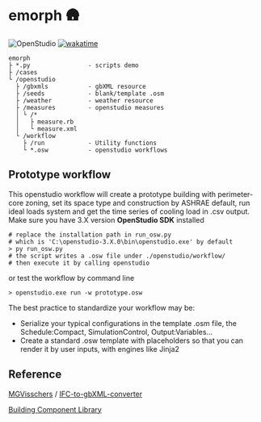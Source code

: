 # emorph :hut:

![OpenStudio](https://img.shields.io/badge/OpenStudio-3.X-blue.svg)
[![wakatime](https://wakatime.com/badge/user/b04d35f7-79c6-4b67-9dd8-73bd60f22c2f/project/018ed0cc-28e6-4731-967d-8da1073cfd44.svg)](https://wakatime.com/badge/user/b04d35f7-79c6-4b67-9dd8-73bd60f22c2f/project/018ed0cc-28e6-4731-967d-8da1073cfd44)

```
emorph
├ *.py                - scripts demo
├ /cases	      
└ /openstudio
  ├ /gbxmls           - gbXML resource
  ├ /seeds            - blank/template .osm
  ├ /weather          - weather resource
  ├ /measures         - openstudio measures
  │ └ /*        
  │   ├ measure.rb
  │   └ measure.xml       
  └ /workflow
    ├ /run            - Utility functions
    └ *.osw           - openstudio workflows
```

## Prototype workflow

This openstudio workflow will create a prototype building with perimeter-core zoning, set its space type and construction by ASHRAE default, run ideal loads system and get the time series of cooling load in .csv output. Make sure you have 3.X version **OpenStudio SDK** installed

```
# replace the installation path in run_osw.py
# which is 'C:\openstudio-3.X.0\bin\openstudio.exe' by default
> py run_osw.py
# the script writes a .osw file under ./openstudio/workflow/
# then execute it by calling openstudio
```
or test the workflow by command line
```
> openstudio.exe run -w prototype.osw
```
The best practice to standardize your workflow may be:
- Serialize your typical configurations in the template .osm file, the Schedule:Compact, SimulationControl, Output:Variables...
- Create a standard .osw template with placeholders so that you can render it by user inputs, with engines like Jinja2

## Reference

[MGVisschers](https://github.com/MGVisschers) / [IFC-to-gbXML-converter](https://github.com/MGVisschers/IFC-to-gbXML-converter)

[Building Component Library](https://bcl.nrel.gov/results/?show_rows=25&page=1&fq=measure_tags:Whole%20Building.Space%20Types)